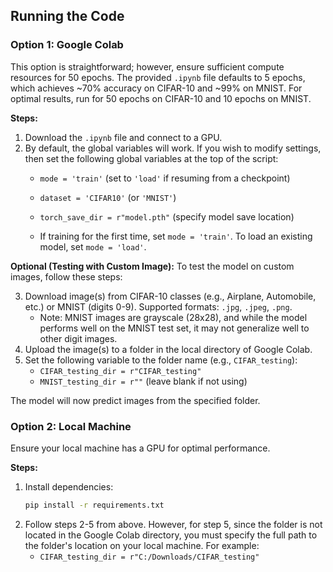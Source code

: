 ## Running the Code

### Option 1: Google Colab

This option is straightforward; however, ensure sufficient compute resources for 50 epochs. The provided `.ipynb` file defaults to 5 epochs, which achieves ~70% accuracy on CIFAR-10 and ~99% on MNIST. For optimal results, run for 50 epochs on CIFAR-10 and 10 epochs on MNIST.

**Steps:**
1. Download the `.ipynb` file and connect to a GPU.
2. By default, the global variables will work. If you wish to modify settings, then set the following global variables at the top of the script: 
   - `mode = 'train'` (set to `'load'` if resuming from a checkpoint)
   - `dataset = 'CIFAR10'` (or `'MNIST'`)
   - `torch_save_dir = r"model.pth"` (specify model save location)
   
   - If training for the first time, set `mode = 'train'`. To load an existing model, set `mode = 'load'`.

**Optional (Testing with Custom Image):**
To test the model on custom images, follow these steps:

3. Download image(s) from CIFAR-10 classes (e.g., Airplane, Automobile, etc.) or MNIST (digits 0-9). Supported formats: `.jpg`, `.jpeg`, `.png`. 
   - Note: MNIST images are grayscale (28x28), and while the model performs well on the MNIST test set, it may not generalize well to other digit images.
4. Upload the image(s) to a folder in the local directory of Google Colab.
5. Set the following variable to the folder name (e.g., `CIFAR_testing`):
   - `CIFAR_testing_dir = r"CIFAR_testing"`
   - `MNIST_testing_dir = r""` (leave blank if not using)

The model will now predict images from the specified folder.

### Option 2: Local Machine

Ensure your local machine has a GPU for optimal performance.

**Steps:**
1. Install dependencies:
   ```bash
   pip install -r requirements.txt
2. Follow steps 2-5 from above. However, for step 5, since the folder is not located in the Google Colab directory, you must specify the full path to the folder's location on your local machine. For example:
   - `CIFAR_testing_dir = r"C:/Downloads/CIFAR_testing"`
